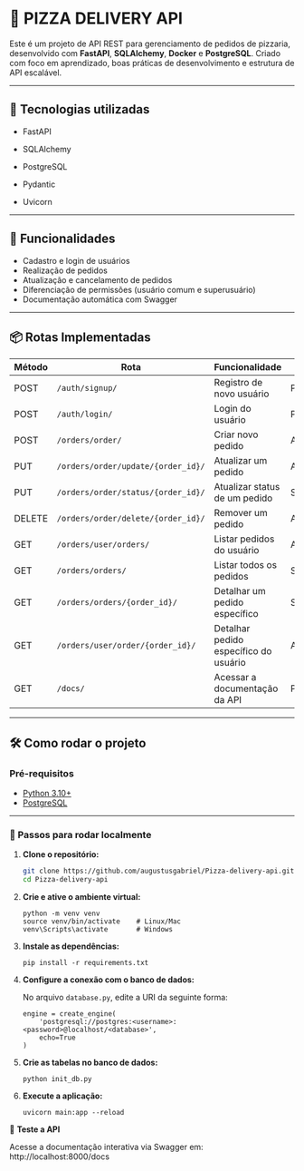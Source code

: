 # 🍕 PIZZA DELIVERY API

Este é um projeto de API REST para gerenciamento de pedidos de pizzaria, desenvolvido com **FastAPI**, **SQLAlchemy**, **Docker** e **PostgreSQL**. Criado com foco em aprendizado, boas práticas de desenvolvimento e estrutura de API escalável.

---

## 📌 Tecnologias utilizadas

- FastAPI

- SQLAlchemy

- PostgreSQL

- Pydantic

- Uvicorn

---

## 🚀 Funcionalidades

- Cadastro e login de usuários
- Realização de pedidos
- Atualização e cancelamento de pedidos
- Diferenciação de permissões (usuário comum e superusuário)
- Documentação automática com Swagger

---

## 📦 Rotas Implementadas

| Método | Rota                                   | Funcionalidade                        | Acesso       |
|--------|----------------------------------------|---------------------------------------|--------------|
| POST   | `/auth/signup/`                        | Registro de novo usuário              | Público      |
| POST   | `/auth/login/`                         | Login do usuário                      | Público      |
| POST   | `/orders/order/`                       | Criar novo pedido                     | Autenticado  |
| PUT    | `/orders/order/update/{order_id}/`     | Atualizar um pedido                   | Autenticado  |
| PUT    | `/orders/order/status/{order_id}/`     | Atualizar status de um pedido         | Superuser    |
| DELETE | `/orders/order/delete/{order_id}/`     | Remover um pedido                     | Autenticado  |
| GET    | `/orders/user/orders/`                 | Listar pedidos do usuário             | Autenticado  |
| GET    | `/orders/orders/`                      | Listar todos os pedidos               | Superuser    |
| GET    | `/orders/orders/{order_id}/`           | Detalhar um pedido específico         | Superuser    |
| GET    | `/orders/user/order/{order_id}/`       | Detalhar pedido específico do usuário | Autenticado  |
| GET    | `/docs/`                               | Acessar a documentação da API         | Público      |

---

## 🛠️ Como rodar o projeto

### Pré-requisitos

- [Python 3.10+](https://www.python.org/)
- [PostgreSQL](https://www.postgresql.org/)

---

### 🔧 Passos para rodar localmente

1. **Clone o repositório:**

   ```bash
   git clone https://github.com/augustusgabriel/Pizza-delivery-api.git
   cd Pizza-delivery-api
   ```
2. **Crie e ative o ambiente virtual:**

    ```
    python -m venv venv
    source venv/bin/activate    # Linux/Mac
    venv\Scripts\activate       # Windows
    ```
3. **Instale as dependências:**

    ```
    pip install -r requirements.txt
    ```

4. **Configure a conexão com o banco de dados:**

    No arquivo `database.py`, edite a URI da seguinte forma:

    ```
    engine = create_engine(
        'postgresql://postgres:<username>:<password>@localhost/<database>',
        echo=True
    )
    ```

5. **Crie as tabelas no banco de dados:**

    ```
    python init_db.py
    ```

6. **Execute a aplicação:**

    ```
    uvicorn main:app --reload
    ```

🧪 **Teste a API**

Acesse a documentação interativa via Swagger em:
http://localhost:8000/docs
